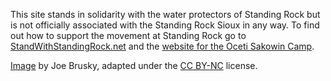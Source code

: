 This site stands in solidarity with the water protectors of Standing Rock but is
not officially associated with the Standing Rock Sioux in any way. To find out
how to support the movement at Standing Rock go to
[StandWithStandingRock.net](http://StandWithStandingRock.net/) and the
[website for the Oceti Sakowin Camp](http://www.ocetisakowincamp.org/).

[Image](https://www.flickr.com/photos/40969298@N05/31373330992/) by Joe Brusky, adapted under the [CC BY-NC](https://creativecommons.org/licenses/by-nc/2.0/) license.
